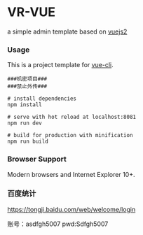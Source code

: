 # VR-VUE
a simple admin template based on [vuejs2](http://vuejs.org/)


### Usage

This is a project template for [vue-cli](https://github.com/vuejs/vue-cli).

```
###机密项目###
###禁止外传###

# install dependencies
npm install

# serve with hot reload at localhost:8081
npm run dev

# build for production with minification
npm run build

```

### Browser Support

Modern browsers and Internet Explorer 10+.


### 百度统计

https://tongji.baidu.com/web/welcome/login

账号：asdfgh5007  pwd:Sdfgh5007